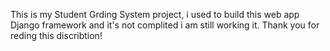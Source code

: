This is my Student Grding System project, i used to build this web app Django framework and it's not complited i am still working it.
Thank you for reding this discribtion!
